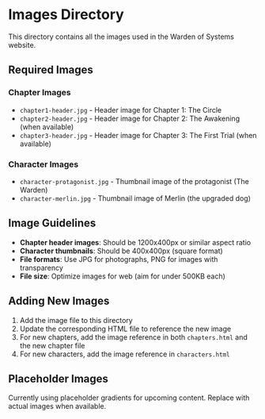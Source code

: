 # Images Directory

This directory contains all the images used in the Warden of Systems website.

## Required Images

### Chapter Images
- `chapter1-header.jpg` - Header image for Chapter 1: The Circle
- `chapter2-header.jpg` - Header image for Chapter 2: The Awakening (when available)
- `chapter3-header.jpg` - Header image for Chapter 3: The First Trial (when available)

### Character Images
- `character-protagonist.jpg` - Thumbnail image of the protagonist (The Warden)
- `character-merlin.jpg` - Thumbnail image of Merlin (the upgraded dog)

## Image Guidelines

- **Chapter header images**: Should be 1200x400px or similar aspect ratio
- **Character thumbnails**: Should be 400x400px (square format)
- **File formats**: Use JPG for photographs, PNG for images with transparency
- **File size**: Optimize images for web (aim for under 500KB each)

## Adding New Images

1. Add the image file to this directory
2. Update the corresponding HTML file to reference the new image
3. For new chapters, add the image reference in both `chapters.html` and the new chapter file
4. For new characters, add the image reference in `characters.html`

## Placeholder Images

Currently using placeholder gradients for upcoming content. Replace with actual images when available.
